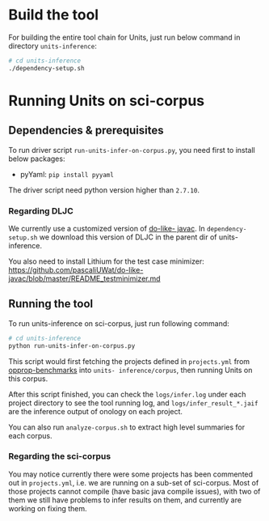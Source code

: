 # Build the tool

For building the entire tool chain for Units, just run below command in
directory `units-inference`:

```bash
# cd units-inference
./dependency-setup.sh
```

# Running Units on sci-corpus

## Dependencies & prerequisites

To run driver script `run-units-infer-on-corpus.py`, you need first to install below
packages:

- pyYaml: `pip install pyyaml`

The driver script need python version higher than `2.7.10`.

### Regarding DLJC

We currently use a customized version of [do-like-
javac](https://github.com/pascaliUWat/do-like-javac.git). In `dependency-
setup.sh` we download this version of DLJC in the parent dir of units-
inference.

You also need to install Lithium for the test case minimizer:
https://github.com/pascaliUWat/do-like-javac/blob/master/README_testminimizer.md


## Running the tool
To run units-inference on sci-corpus, just run following command:

```bash
# cd units-inference
python run-units-infer-on-corpus.py
```

This script would first fetching the projects defined in `projects.yml` from
[opprop-benchmarks](https://github.com/opprop-benchmarks) into `units-
inference/corpus`, then running Units on this corpus.

After this script finished, you can check the `logs/infer.log` under each
project directory to see the tool running log, and `logs/infer_result_*.jaif`
are the inference output of onology on each project.

You can also run `analyze-corpus.sh` to extract high level summaries for each
corpus.

### Regarding the sci-corpus

You may notice currently there were some projects has been commented out in
`projects.yml`, i.e. we are running on a sub-set of sci-corpus. Most of those
projects cannot compile (have basic java compile issues), with two of them we
still have problems to infer results on them, and currently are working on
fixing them.
